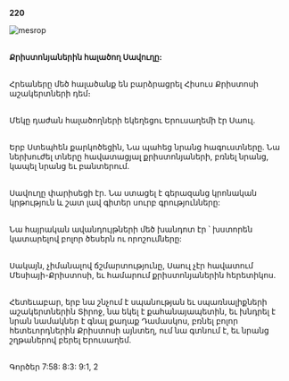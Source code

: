 **220**

![mesrop](https://volamar.ru/audio_video/foto/01/detbible/B456.BMP)

\
**Քրիստոնյաներին հալածող Սավուղը:**

\
Հրեաները մեծ հալածանք են բարձրացրել Հիսուս Քրիստոսի աշակերտների դեմ։

\
Մեկը դաժան հալածողների եկեղեցու Երուսաղեմի էր Սաուլ.

\
Երբ Ստեպհեն քարկոծեցին, Նա պահեց նրանց հագուստները. Նա ներխուժել տները հավատացյալ քրիստոնյաների, բռնել նրանց, կապել նրանց եւ բանտերում.

\
Սավուղը փարիսեցի էր. Նա ստացել է գերազանց կրոնական կրթություն և շատ լավ գիտեր սուրբ գրությունները:

\
Նա հայրական ավանդույթների մեծ խանդոտ էր ՝ խստորեն կատարելով բոլոր ծեսերն ու որոշումները:

\
Սակայն, չիմանալով ճշմարտությունը, Սաուլ չէր հավատում Մեսիայի-Քրիստոսի, եւ համարում քրիստոնյաներին հերետիկոս.

\
Հետեւաբար, երբ նա շնչում է սպանության եւ սպառնալիքների աշակերտներին Տիրոջ, նա եկել է քահանայապետին, եւ խնդրել է նրան նամակներ է գնալ քաղաք Դամասկոս, բռնել բոլոր հետեւորդներին Քրիստոսի այնտեղ, ում նա գտնում է, եւ նրանց շղթաներով բերել Երուսաղեմ.

\
Գործեր 7:58: 8:3: 9:1, 2
